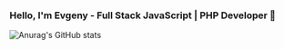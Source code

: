 ### Hello, I'm Evgeny - Full Stack JavaScript | PHP Developer 👋

![Anurag's GitHub stats](https://github-readme-stats.vercel.app/api?username=etulikov&hide=contribs,prs&count_private=true&theme=vue&show_icons=true)
